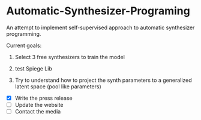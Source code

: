 # Automatic-Synthesizer-Programing
An attempt to implement self-supervised approach to automatic synthesizer programming.

Current goals:
1. Select 3 free synthesizers to train the model

2. test Spiege Lib

3. Try to understand how to project the synth parameters to a generalized latent space (pool like parameters)

- [x] Write the press release
- [ ] Update the website
- [ ] Contact the media
